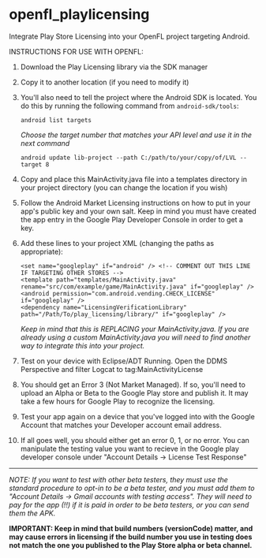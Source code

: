 openfl_playlicensing
====================

Integrate Play Store Licensing into your OpenFL project targeting Android.

INSTRUCTIONS FOR USE WITH OPENFL:

1. Download the Play Licensing library via the SDK manager

2. Copy it to another location (if you need to modify it)

3. You'll also need to tell the project where the Android SDK is located. You do this by running the following command from `android-sdk/tools`:

    ```android list targets```

    _Choose the target number that matches your API level and use it in the next command_

    ```android update lib-project --path C:/path/to/your/copy/of/LVL --target 8```


4. Copy and place this MainActivity.java file into a templates directory in your project directory (you can change the location if you wish)

5. Follow the Android Market Licensing instructions on how to put in your app's public key and your own salt. Keep in mind you must have created the app entry in the Google Play Developer Console in order to get a key.

6. Add these lines to your project XML (changing the paths as appropriate):

    ```
    <set name="googleplay" if="android" /> <!-- COMMENT OUT THIS LINE IF TARGETING OTHER STORES -->
    <template path="templates/MainActivity.java" rename="src/com/example/game/MainActivity.java" if="googleplay" />
    <android permission="com.android.vending.CHECK_LICENSE" if="googleplay" />
    <dependency name="LicensingVerificationLibrary" path="/Path/To/play_licensing/library/" if="googleplay" />
    ```
    _Keep in mind that this is REPLACING your MainActivity.java. If you are already using a custom MainActivity.java you will need to find another way to integrate this into your project._

7. Test on your device with Eclipse/ADT Running. Open the DDMS Perspective and filter Logcat to tag:MainActivityLicense

8. You should get an Error 3 (Not Market Managed). If so, you'll need to upload an Alpha or Beta to the Google Play store and publish it. It may take a few hours for Google Play to recognize the licensing.

9. Test your app again on a device that you've logged into with the Google Account that matches your Developer account email address.

10. If all goes well, you should either get an error 0, 1, or no error. You can manipulate the testing value you want to recieve in the Google play developer console under "Account Details -> License Test Response"

* * *

_NOTE: If you want to test with other beta testers, they must use the standard procedure to opt-in to be a beta tester, and you must add them to "Account Details -> Gmail accounts with testing access". They will need to pay for the app (!!) if it is paid in order to be beta testers, or you can send them the APK._

__IMPORTANT: Keep in mind that build numbers (versionCode) matter, and may cause errors in licensing if the build number you use in testing does not match the one you published to the Play Store alpha or beta channel.__
